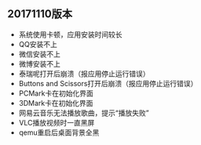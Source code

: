 ## 20171110版本
- 系统使用卡顿，应用安装时间较长
- QQ安装不上
- 微信安装不上
- 微博安装不上
- 泰瑞呢打开后崩溃（报应用停止运行错误）
- Buttons and Scissors打开后崩溃（报应用停止运行错误）
- PCMark卡在初始化界面
- 3DMark卡在初始化界面
- 网易云音乐无法播放歌曲，提示“播放失败”
- VLC播放视频时一直黑屏
- qemu重启后桌面背景全黑
